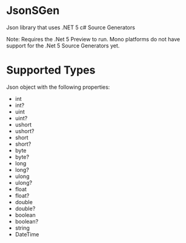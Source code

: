 # JsonSGen
Json library that uses .NET 5 c# Source Generators

Note: Requires the .Net 5 Preview to run. Mono platforms do not have support for the .Net 5 Source Generators yet.

# Supported Types
Json object with the following properties:
* int
* int?
* uint
* uint?
* ushort
* ushort?
* short
* short?
* byte
* byte?
* long
* long?
* ulong
* ulong?
* float
* float?
* double
* double?
* boolean
* boolean?
* string
* DateTime